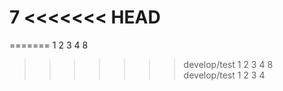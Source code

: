 7
<<<<<<< HEAD
=======
=======
1
2
3
4
8
>>>>>>> develop/test
1
2
3
4
8
>>>>>>> develop/test
1
2
3
4
